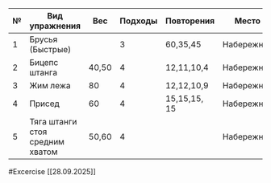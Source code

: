 
| №   | Вид упражнения                  | Вес   | Подходы | Повторения   | Место      |
| --- | ------------------------------- | ----- | ------- | ------------ | ---------- |
| 1   | Брусья (Быстрые)                |       | 3       | 60,35,45     | Набережная |
| 2   | Бицепс штанга                   | 40,50 | 4       | 12,11,10,4   | Набережная |
| 3   | Жим лежа                        | 80    | 4       | 12,12,10,9   | Набережная |
| 4   | Присед                          | 60    | 4       | 15,15,15, 15 | Набережная |
| 5   | Тяга штанги стоя средним хватом | 50,60 | 4       |              | Набережная |

#Excercise
[[28.09.2025]]